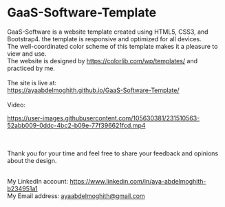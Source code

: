 # GaaS-Software-Template

GaaS-Software is a website template created using HTML5, CSS3, and Bootstrap4. 
the template is responsive and optimized for all devices. <br/>
The well-coordinated color scheme of this template makes it a pleasure to view and use. <br/>
The website is designed by https://colorlib.com/wp/templates/ and practiced by me.<br/><br/>
The site is live at: </br>
https://ayaabdelmoghith.github.io/GaaS-Software-Template/ </br><br/>
Video:

https://user-images.githubusercontent.com/105630381/231510563-52abb009-0ddc-4bc2-b09e-77f396621fcd.mp4

</br></br>
Thank you for your time and feel free to share your feedback and opinions about the design.

<br/>My LinkedIn account: https://www.linkedin.com/in/aya-abdelmoghith-b234951a1 <br/>
My Email address: ayaabdelmoghith@gmail.com
